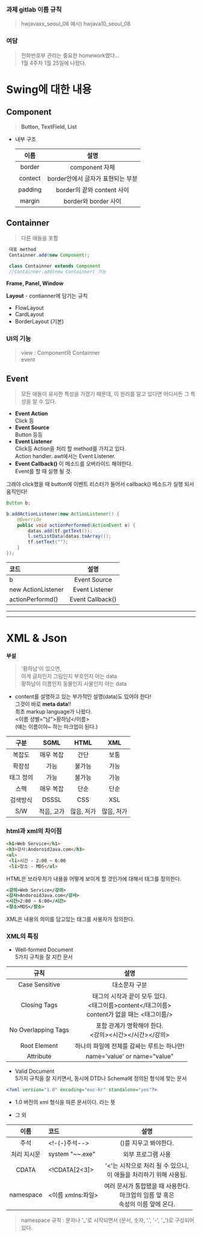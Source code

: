 ### 과제 gitlab 이름 규칙
> hwjavaxx_seoul_08 예시) hwjava10_seoul_08
### 여담
> 전화번호부 관리는 중요한 homework였다...\
> 1월 4주차 1월 25일에 나왔다.

# Swing에 대한 내용

## Component
> **Button, TextField, List**

 - 내부 구조

    |이름|설명|
    |:--:|:--:|
    |border|component 자체|
    |contect|border안에서 글자가 표현되는 부분|
    |padding|border의 끝와 content 사이|
    |margin|border와 border 사이|

## Containner
> 다른 애들을 포함
```java
 대표 method
 Containner.add(new Component);

 class Containner extends Component
 //Containner.add(new Containner) 가능
```
**Frame, Panel, Window**

**Layout** - contianner에 담기는 규칙  
 - FlowLayout  
 - CardLayout  
 - BorderLayout (기본)

### UI의 기능
 > view : Component와 Containner\
 > event

## Event
> 모든 애들이 유사한 특성을 가졌기 때문데, 이 원리를 알고 있다면 어디서든 그 특성을 알 수 있다.

- **Event Action**  
Click 등
- **Event Source**  
Button 등등
- **Event Listener**    
Click등 Action을 처리 할 method를 가지고 있다.  
Action handler. awt에서는 Event Listener.  
- **Event Callback()**
이 메소드를 오버라이드 해야한다.  
Event를 할 때 실행 될 것.

그래야 click했을 때 button에 이벤트 리스터가 들어서 callback() 메소드가 실행 되서 움직인다!

```java
Button b;

b.addActionListener(new ActionListener() {
    @Override
    public void actionPerformed(ActionEvent e) {
        datas.add(tf.getText());
        l.setListData(datas.toArray());
        tf.setText("");
    }
});
```
코드|설명
:--|:--:
b|Event Source
new ActionListener|Event Listener
actionPerformd()|Event Callback()

* * *
* * *
# XML & Json
**부설**  
> '황하남'이 있으면,   
이게 글자인지 그림인지 부호인지 아는 data  
황하남이 이름인지 동물인지 사물인지 아는 data  

- content를 설명하고 있는 부가적인 설명(data)도 있어야 한다!  
그것이 바로 **meta data**!!  
최초 markup language가 나왔다.  
<이름 성별="남">황하남</이름>  
(얘는 이름이야~ 하는 마크업이 된다.)

구분|SGML|HTML|XML
:-:|:-:|:-:|:-:
복잡도|매우 복잡|간단|보통
확장성|가능|불가능|가능
태그 정의|가능|불가능|가능
스펙|매우 복잡|단순|단순
검색방식|DSSSL|CSS|XSL
S/W|적음, 고가|많음, 저가|많음, 저가

### html과 xml의 차이점
```html
<h1>Web Service</h1>
<h3>강사:AndoroidJava.com</h3>
<ul>
 <li>시간 - 2:00 ~ 6:00
 <li>장소 - MDS</ul>
```
HTML은 브라우저가 내용을 어떻게 보이게 할 것인가에 대해서 태그를 정의한다.

```xml
<강의>Web Service</강의>
<강사>AndoroidJava.com</강사>
<시간>2:00 ~ 6:00</시간>
<장소>MDS</장소>
```
XML은 내용의 의미를 담고있는 태그를 사용자가 정의한다.

### XML의 특징
- Well-formed Document  
5가지 규칙을 잘 지킨 문서

규칙|설명
:-:|:-:
Case Sensitive|대소문자 구분
Closing Tags|태그의 시작과 끝이 모두 있다.<br><태그이름>content</태그이름> <br>content가 없을 때는 <태그이름/>
No Overlapping Tags|포함 관계가 명확해야 한다.<br><강의><시간></시간></강의>
Root Element|하나의 파일에 전체를 감싸는 루트는 하나만!
Attribute|name='value' or name="value"

- Valid Document  
5가지 규칙을 잘 지키면서, 동시에 DTD나 Schema에 정의된 형식에 맞는 문서

```xml
<?xml version="1.0" encoding="euc-kr" standalone="yes"?>
```
 - 1.0 버전의 xml 형식을 따른 문서이다. 라는 뜻

 - 그 외

이름|코드|설명
|:-:|:-|:-:
주석|<!-(-)주석-->|()를 지우고 봐야한다.
처리 지시문|system "~~.exe"|외부 프로그램 사용
CDATA|<!CDATA[2<3]>|'<'는 시작으로 처리 될 수 있으니,<br>이 애들을 처리하기 위해 사용됨.
namespace|<이름 xmlns:파일>|여러 문서가 통합됐을 때 사용한다.<br>마크업의 임름 앞 혹은<br>속성의 이름 앞에 온다.

> namespace 규칙 :
문자나 '\_'로 시작되면서 (문서, 숫자, '.', '-', '\_')로 구성되어 있다.



















